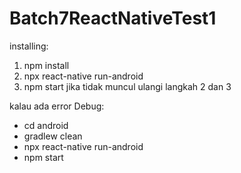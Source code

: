 # Batch7ReactNativeTest1
installing:
1. npm install
2. npx react-native run-android
3. npm start
jika tidak muncul ulangi langkah 2 dan 3

kalau ada error Debug:
- cd android
- gradlew clean
- npx react-native run-android
- npm start
